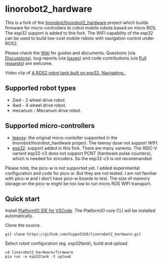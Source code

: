 # linorobot2_hardware

This is a fork of the [linorobot/linorobot2_hardware](https://github.com/linorobot/linorobot2_hardware) project which builds firmware for micro-controllers to cotrol mobile robots based on micro ROS. The esp32 support is added to this fork. The WIFI capability of the esp32 can be used to build low-cost mobile robots with navigation control under ROS2.

Please check the [Wiki](https://github.com/hippo5329/linorobot2_hardware/wiki) for guides and documents.
Questions (via [Discussions](https://github.com/hippo5329/linorobot2_hardware/discussions)),
bug reports (via [Issues](https://github.com/hippo5329/linorobot2_hardware/issues)) and
code contributions (via [Pull requests](https://github.com/hippo5329/linorobot2_hardware/pulls)) are welcome.

Video clip of [A ROS2 robot tank built on esp32. Navigating..](https://www.youtube.com/watch?v=wmI4SzyXW6o)

## Supported robot types

- 2wd - 2 wheel drive robot.
- 4wd - 4 wheel drive robot.
- mecanum - Mecanum drive robot.

## Supported micro-controllers

- [teensy](https://www.pjrc.com/teensy/): the original micro-contoller supported in the linorobot/linorobot_hardware project. The teensy dose not support WIFI.
- [esp32](https://en.wikipedia.org/wiki/ESP32): support added in this fork. There are many varients. The RISC-V varient esp32-c3 does not support PCNT (hardware pulse counters), which is needed for encoders. So the esp32-c3 is not recommanded.

Please note, the pico-w is not supported yet. I added experimental configuration and code for pico-w. But they are not tested. I am not familiar with pico-w and I don't have pico-w boards to test. The size of memory storage on the pico-w might be too low to run micro ROS WIFI transport.

## Quick start

Install [PlatformIO IDE for VSCode](https://platformio.org/install/ide?install=vscode). The PlatformIO core CLI will be installed automatically.

Clone the source.

    git clone https://github.com/hippo5329/linorobot2_hardware.git

Select robot configuration (eg. *esp32tank*), build and upload.

    cd linorobot2_hardware/firmware
    pio run -e esp32tank -t upload
